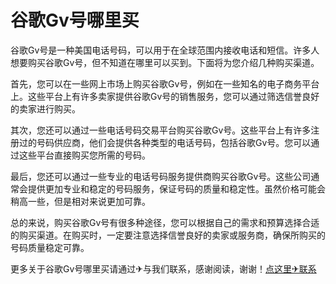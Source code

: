 # 谷歌Gv号哪里买

谷歌Gv号是一种美国电话号码，可以用于在全球范围内接收电话和短信。许多人想要购买谷歌Gv号，但不知道在哪里可以买到。下面将为您介绍几种购买渠道。

首先，您可以在一些网上市场上购买谷歌Gv号，例如在一些知名的电子商务平台上。这些平台上有许多卖家提供谷歌Gv号的销售服务，您可以通过筛选信誉良好的卖家进行购买。

其次，您还可以通过一些电话号码交易平台购买谷歌Gv号。这些平台上有许多注册过的号码供应商，他们会提供各种类型的电话号码，包括谷歌Gv号。您可以通过这些平台直接购买您所需的号码。

最后，您还可以通过一些专业的电话号码服务提供商购买谷歌Gv号。这些公司通常会提供更加专业和稳定的号码服务，保证号码的质量和稳定性。虽然价格可能会稍高一些，但是相对来说更加可靠。

总的来说，购买谷歌Gv号有很多种途径，您可以根据自己的需求和预算选择合适的购买渠道。在购买时，一定要注意选择信誉良好的卖家或服务商，确保所购买的号码质量稳定可靠。

更多关于谷歌Gv号哪里买请通过✈与我们联系，感谢阅读，谢谢！[点这里✈联系](https://ww.k02.cc)